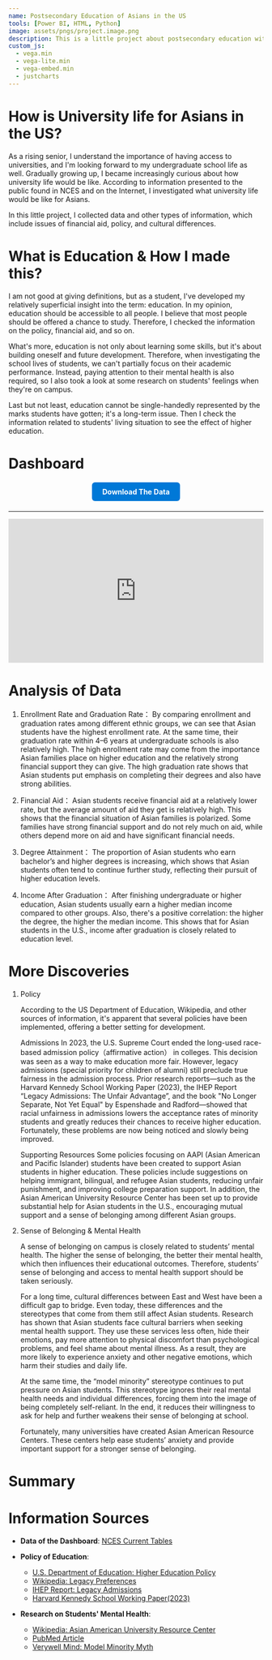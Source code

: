 ```yaml
---
name: Postsecondary Education of Asians in the US
tools: [Power BI, HTML, Python]
image: assets/pngs/project.image.png
description: This is a little project about postsecondary education with viz!
custom_js:
  - vega.min
  - vega-lite.min
  - vega-embed.min
  - justcharts
---
```


# How is University life for Asians in the US?

As a rising senior, I understand the importance of having access to universities, and I'm looking forward to my undergraduate school life as well. Gradually growing up, I became increasingly curious about how university life would be like.
According to information presented to the public found in NCES and on the Internet, I investigated what university life would be like for Asians. 

In this little project, I collected data and other types of information, which include issues of financial aid, policy, and cultural differences.

# What is Education & How I made this?
I am not good at giving definitions, but as a student, I've developed my relatively superficial insight into the term: education. In my opinion, education should be accessible to all people. I believe that most people should be offered a chance to study.
Therefore, I checked the information on the policy, financial aid, and so on.

What's more, education is not only about learning some skills, but it's about building oneself and future development. Therefore, when investigating the school lives of students, we can't partially focus on their academic performance. 
Instead, paying attention to their mental health is also required, so I also took a look at some research on students' feelings when they're on campus.

Last but not least, education cannot be single-handedly represented by the marks students have gotten; it's a long-term issue. Then I check the information related to students' living situation to see the effect of higher education. 

# Dashboard

<!-- 按钮部分 -->
<!-- 下载按钮部分 -->
<div style="text-align:center; margin:20px 0;">
  <a href="{{ site.baseurl }}/assets/phd_clean.xlsx" download
     style="display:inline-block; padding:10px 20px; background:#0078D7; color:#fff;
            text-decoration:none; border-radius:6px; font-weight:bold;">
     Download The Data
  </a>
</div>




---


<!-- Power BI 报表嵌入 -->
<div style="position:relative; margin:0 auto; max-width:1200px; padding-top:56.25%;">
  <iframe 
    title="phd form"
    src="https://app.powerbigov.us/view?r=eyJrIjoiZGRkZTc2YzAtZTE2ZS00MWIyLTk5YTctNzFiODc5Y2U0ZmU3IiwidCI6Ijg1NTI4ODdjLWNiYzMtNGVlNS05ZmQzLWVhMjE3ZTMwMjZmYyJ9"
    style="position:absolute; top:0; left:0; width:100%; height:100%; border:0;"
    allowfullscreen="true">
  </iframe>
</div>

# Analysis of Data
1. Enrollment Rate and Graduation Rate：
By comparing enrollment and graduation rates among different ethnic groups, we can see that Asian students have the highest enrollment rate. At the same time, their graduation rate within 4–6 years at undergraduate schools is also relatively high.
The high enrollment rate may come from the importance Asian families place on higher education and the relatively strong financial support they can give. The high graduation rate shows that Asian students put emphasis on completing their degrees and also have strong abilities.

2. Financial Aid：
Asian students receive financial aid at a relatively lower rate, but the average amount of aid they get is relatively high.
This shows that the financial situation of Asian families is polarized. Some families have strong financial support and do not rely much on aid, while others depend more on aid and have significant financial needs.

3. Degree Attainment：
The proportion of Asian students who earn bachelor’s and higher degrees is increasing, which shows that Asian students often tend to continue further study, reflecting their pursuit of higher education levels.

4. Income After Graduation：
After finishing undergraduate or higher education, Asian students usually earn a higher median income compared to other groups. Also, there's a positive correlation: the higher the degree, the higher the median income. This shows that for Asian students in the U.S., income after graduation is closely related to education level.

# More Discoveries
1. Policy
   
   According to the US Department of Education, Wikipedia, and other sources of information, it's apparent that several policies have been implemented, offering a better setting for development.
   
   Admissions
   In 2023, the U.S. Supreme Court ended the long-used race-based admission policy（affirmative action） in colleges. This decision was seen as a way to make education more fair. However, legacy admissions (special priority for children of alumni) still preclude true fairness in the admission process.
   Prior research reports—such as the Harvard Kennedy School Working Paper (2023), the IHEP Report “Legacy Admissions: The Unfair Advantage”, and the book "No Longer Separate, Not Yet Equal" by Espenshade and Radford—showed that racial unfairness in admissions lowers the acceptance rates of minority students and greatly reduces their chances to receive higher education. Fortunately, these problems are now being noticed and slowly being improved.

   Supporting Resources
   Some policies focusing on AAPI (Asian American and Pacific Islander) students have been created to support Asian students in higher education. These policies include suggestions on helping immigrant, bilingual, and refugee Asian students, reducing unfair punishment, and improving college preparation support. In addition, the Asian American University Resource Center has been set up to provide substantial help for Asian students in the U.S., encouraging mutual support and a sense of belonging among different Asian groups.

2. Sense of Belonging & Mental Health

   A sense of belonging on campus is closely related to students’ mental health. The higher the sense of belonging, the better their mental health, which then influences their educational outcomes. Therefore, students’ sense of belonging and access to mental health support should be taken seriously.

   For a long time, cultural differences between East and West have been a difficult gap to bridge. Even today, these differences and the stereotypes that come from them still affect Asian students.
   Research has shown that Asian students face cultural barriers when seeking mental health support. They use these services less often, hide their emotions, pay more attention to physical discomfort than psychological problems, and feel shame about mental illness. As a result, they are more likely to experience anxiety and other negative emotions, which harm their studies and daily life.

   At the same time, the “model minority” stereotype continues to put pressure on Asian students. This stereotype ignores their real mental health needs and individual differences, forcing them into the image of being completely self-reliant. In the end, it reduces their willingness to ask for help and further weakens their sense of belonging at school.

   Fortunately, many universities have created Asian American Resource Centers. These centers help ease students’ anxiety and provide important support for a stronger sense of belonging.

# Summary




# Information Sources

- **Data of the Dashboard**: [NCES Current Tables](https://nces.ed.gov/programs/digest/current_tables.asp)

- **Policy of Education**:  
  - [U.S. Department of Education: Higher Education Policy](https://www.ed.gov/laws-and-policy/higher-education-laws-and-policy/higher-education-policy)  
  - [Wikipedia: Legacy Preferences](https://en.wikipedia.org/wiki/Legacy_preferences)  
  - [IHEP Report: Legacy Admissions](https://www.ihep.org/legacy-admissions-report)  
  - [Harvard Kennedy School Working Paper(2023)](https://dash.harvard.edu/handle/1/37371446)

- **Research on Students' Mental Health**:  
  - [Wikipedia: Asian American University Resource Center](https://en.wikipedia.org/wiki/Asian_American_university_resource_center)  
  - [PubMed Article](https://pubmed.ncbi.nlm.nih.gov/36853990/)  
  - [Verywell Mind: Model Minority Myth](https://www.verywellmind.com/what-is-the-model-minority-myth-6259907)

                    



